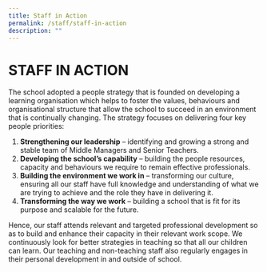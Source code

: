 ```yaml
---
title: Staff in Action
permalink: /staff/staff-in-action
description: ""
---
```

# STAFF IN ACTION

The school adopted a people strategy that is founded on developing a learning organisation which helps to foster the values, behaviours and organisational structure that allow the school to succeed in an environment that is continually changing.  The strategy focuses on delivering four key people priorities:

1. **Strengthening our leadership** – identifying and growing a strong and stable team of Middle Managers and Senior Teachers.
2. **Developing the school’s capability** – building the people resources, capacity and behaviours we require to remain effective professionals.
3. **Building the environment we work in** – transforming our culture, ensuring all our staff have full knowledge and understanding of what we are trying to achieve and the role they have in delivering it.
4. **Transforming the way we work** – building a school that is fit for its purpose and scalable for the future.


Hence, our staff attends relevant and targeted professional development so as to build and enhance their capacity in their relevant work scope. We continuously look for better strategies in teaching so that all our children can learn. Our teaching and non-teaching staff also regularly engages in their personal development in and outside of school.